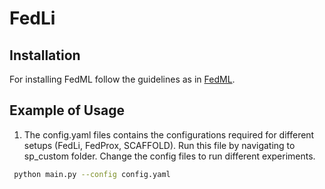 # FedLi
## Installation
For installing FedML follow the guidelines as in [FedML]([https://www.google.com](https://github.com/FedML-AI/FedML/tree/master)).

## Example of Usage
1. The config.yaml files contains the configurations required for different setups (FedLi, FedProx, SCAFFOLD). Run this file by navigating to sp_custom folder. Change the config files to run different experiments.
  ```bash
   python main.py --config config.yaml
